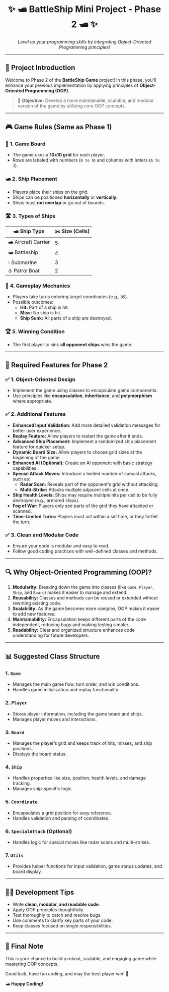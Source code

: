 <h1 align="center">✨ 🛥️ <strong>BattleShip Mini Project - Phase 2</strong> 🛥️ ✨</h1>

<p align="center">
  <i>Level up your programming skills by integrating Object-Oriented Programming principles!</i>
</p>

---

## 📌 **Project Introduction**
Welcome to Phase 2 of the **BattleShip Game** project! In this phase, you'll enhance your previous implementation by applying principles of **Object-Oriented Programming (OOP)**.

> 🎯 **Objective:** Develop a more maintainable, scalable, and modular version of the game by utilizing core OOP concepts.

---

## 🎮 **Game Rules (Same as Phase 1)**

### 🎲 **1. Game Board**
- The game uses a **10x10 grid** for each player.
- Rows are labeled with numbers (`0 to 9`) and columns with letters (`A to J`).

### 🛥️ **2. Ship Placement**
- Players place their ships on the grid.
- Ships can be positioned **horizontally** or **vertically**.
- Ships must **not overlap** or go out of bounds.

### 🛣️ **3. Types of Ships**
| 🛥 **Ship Type**      | ✂️ **Size (Cells)** |
|----------------------|--------------------|
| 🛥 Aircraft Carrier   | 5                  |
| 🛥 Battleship         | 4                  |
| 💧 Submarine          | 3                  |
| ⚓ Patrol Boat         | 2                  |

### 🎯 **4. Gameplay Mechanics**
- Players take turns entering target coordinates (e.g., `B5`).
- Possible outcomes:
  - **Hit:** Part of a ship is hit.
  - **Miss:** No ship is hit.
  - **Ship Sunk:** All parts of a ship are destroyed.

### 🏆 **5. Winning Condition**
- The first player to sink **all opponent ships** wins the game.

---

## 🔧 **Required Features for Phase 2**

### ✅ **1. Object-Oriented Design**
- Implement the game using classes to encapsulate game components.
- Use principles like **encapsulation**, **inheritance**, and **polymorphism** where appropriate.

### ✅ **2. Additional Features**
- **Enhanced Input Validation:** Add more detailed validation messages for better user experience.
- **Replay Feature:** Allow players to restart the game after it ends.
- **Advanced Ship Placement:** Implement a randomized ship placement feature for quicker setup.
- **Dynamic Board Size:** Allow players to choose grid sizes at the beginning of the game.
- **Enhanced AI (Optional):** Create an AI opponent with basic strategy capabilities.
- **Special Attack Moves:** Introduce a limited number of special attacks, such as:
  - **Radar Scan:** Reveals part of the opponent's grid without attacking.
  - **Multi-Strike:** Attacks multiple adjacent cells at once.
- **Ship Health Levels:** Ships may require multiple hits per cell to be fully destroyed (e.g., armored ships).
- **Fog of War:** Players only see parts of the grid they have attacked or scanned.
- **Time-Limited Turns:** Players must act within a set time, or they forfeit the turn.

### ✅ **3. Clean and Modular Code**
- Ensure your code is modular and easy to read.
- Follow good coding practices with well-defined classes and methods.

---

## 🔍 **Why Object-Oriented Programming (OOP)?**
1. **Modularity:** Breaking down the game into classes (like `Game`, `Player`, `Ship`, and `Board`) makes it easier to manage and extend.
2. **Reusability:** Classes and methods can be reused or extended without rewriting existing code.
3. **Scalability:** As the game becomes more complex, OOP makes it easier to add new features.
4. **Maintainability:** Encapsulation keeps different parts of the code independent, reducing bugs and making testing simpler.
5. **Readability:** Clear and organized structure enhances code understanding for future developers.

---

## 📊 **Suggested Class Structure**

### **1. `Game`**
- Manages the main game flow, turn order, and win conditions.
- Handles game initialization and replay functionality.

### **2. `Player`**
- Stores player information, including the game board and ships.
- Manages player moves and interactions.

### **3. `Board`**
- Manages the player’s grid and keeps track of hits, misses, and ship positions.
- Displays the board status.

### **4. `Ship`**
- Handles properties like size, position, health levels, and damage tracking.
- Manages ship-specific logic.

### **5. `Coordinate`**
- Encapsulates a grid position for easy reference.
- Handles validation and parsing of coordinates.

### **6. `SpecialAttack` (Optional)**
- Handles logic for special moves like radar scans and multi-strikes.

### **7. `Utils`**
- Provides helper functions for input validation, game status updates, and board display.

---

## 👨‍💻 **Development Tips**
- Write **clean, modular, and readable code**.
- Apply OOP principles thoughtfully.
- Test thoroughly to catch and resolve bugs.
- Use comments to clarify key parts of your code.
- Keep classes focused on single responsibilities.

---

## 🎉 **Final Note**
This is your chance to build a robust, scalable, and engaging game while mastering OOP concepts.

Good luck, have fun coding, and may the best player win! 🚀

🛥 **Happy Coding!**

